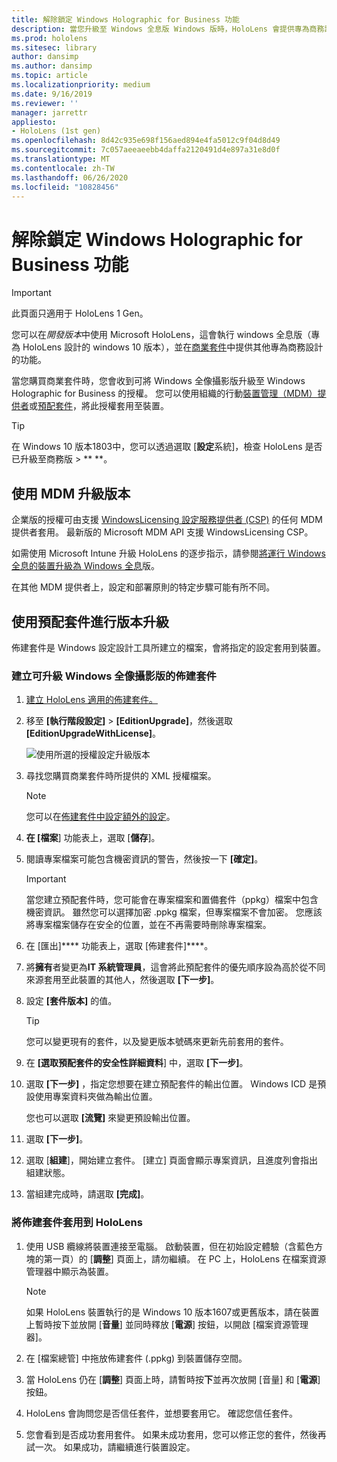 ```yaml
---
title: 解除鎖定 Windows Holographic for Business 功能
description: 當您升級至 Windows 全息版 Windows 版時，HoloLens 會提供專為商務設計的其他功能。
ms.prod: hololens
ms.sitesec: library
author: dansimp
ms.author: dansimp
ms.topic: article
ms.localizationpriority: medium
ms.date: 9/16/2019
ms.reviewer: ''
manager: jarrettr
appliesto:
- HoloLens (1st gen)
ms.openlocfilehash: 8d42c935e698f156aed894e4fa5012c9f04d8d49
ms.sourcegitcommit: 7c057aeeaeebb4daffa2120491d4e897a31e8d0f
ms.translationtype: MT
ms.contentlocale: zh-TW
ms.lasthandoff: 06/26/2020
ms.locfileid: "10828456"
---
```

# 解除鎖定 Windows Holographic for Business 功能

> [!IMPORTANT]
> 此頁面只適用于 HoloLens 1 Gen。

您可以在*開發版本*中使用 Microsoft HoloLens，這會執行 windows 全息版（專為 HoloLens 設計的 windows 10 版本），並在[商業套件](hololens-commercial-features.md)中提供其他專為商務設計的功能。

當您購買商業套件時，您會收到可將 Windows 全像攝影版升級至 Windows Holographic for Business 的授權。 您可以使用組織的行動[裝置管理（MDM）提供者](#edition-upgrade-by-using-mdm)或[預配套件](#edition-upgrade-by-using-a-provisioning-package)，將此授權套用至裝置。

> [!TIP]
> 在 Windows 10 版本1803中，您可以透過選取 [**設定**系統]，檢查 HoloLens 是否已升級至商務版  >  ** **。

## 使用 MDM 升級版本

企業版的授權可由支援 [WindowsLicensing 設定服務提供者 (CSP)](https://msdn.microsoft.com/library/windows/hardware/dn904983.aspx) 的任何 MDM 提供者套用。 最新版的 Microsoft MDM API 支援 WindowsLicensing CSP。

如需使用 Microsoft Intune 升級 HoloLens 的逐步指示，請參閱[將運行 Windows 全息的裝置升級為 Windows 全息](https://docs.microsoft.com/intune/holographic-upgrade)版。

 在其他 MDM 提供者上，設定和部署原則的特定步驟可能有所不同。

## 使用預配套件進行版本升級

佈建套件是 Windows 設定設計工具所建立的檔案，會將指定的設定套用到裝置。

### 建立可升級 Windows 全像攝影版的佈建套件

1. [建立 HoloLens 適用的佈建套件。](hololens-provisioning.md)
1. 移至 **\[執行階段設定\]** > **\[EditionUpgrade\]**，然後選取 **\[EditionUpgradeWithLicense\]**。

    ![使用所選的授權設定升級版本](images/icd1.png)

1. 尋找您購買商業套件時所提供的 XML 授權檔案。

    > [!NOTE]
    > 您可以在[佈建套件中設定額外的設定](hololens-provisioning.md)。

1. **在 [檔案**] 功能表上，選取 [**儲存**]。 

1. 閱讀專案檔案可能包含機密資訊的警告，然後按一下 **[確定]**。

    > [!IMPORTANT]
    > 當您建立預配套件時，您可能會在專案檔案和置備套件（ppkg）檔案中包含機密資訊。 雖然您可以選擇加密 .ppkg 檔案，但專案檔案不會加密。 您應該將專案檔案儲存在安全的位置，並在不再需要時刪除專案檔案。

1. 在 \[匯出\]**** 功能表上，選取 \[佈建套件\]****。

1. 將**擁有**者變更為**IT 系統管理員**，這會將此預配套件的優先順序設為高於從不同來源套用至此裝置的其他人，然後選取 **[下一步]**。

1. 設定 **\[套件版本\]** 的值。

    > [!TIP]
    > 您可以變更現有的套件，以及變更版本號碼來更新先前套用的套件。

1. 在 **[選取預配套件的安全性詳細資料**] 中，選取 **[下一步]**。

1. 選取 **[下一步]** ，指定您想要在建立預配套件的輸出位置。 Windows ICD 是預設使用專案資料夾做為輸出位置。

    您也可以選取 **[流覽]** 來變更預設輸出位置。

1. 選取 **\[下一步\]**。

1. 選取 [**組建**]，開始建立套件。 [建立] 頁面會顯示專案資訊，且進度列會指出組建狀態。

1. 當組建完成時，請選取 **[完成]**。

### 將佈建套件套用到 HoloLens

1. 使用 USB 纜線將裝置連接至電腦。 啟動裝置，但在初始設定體驗（含藍色方塊的第一頁）的 [**調整**] 頁面上，請勿繼續。 在 PC 上，HoloLens 在檔案資源管理器中顯示為裝置。

    > [!NOTE]
    > 如果 HoloLens 裝置執行的是 Windows 10 版本1607或更舊版本，請在裝置上暫時按下並放開 [**音量**] 並同時釋放 [**電源**] 按鈕，以開啟 [檔案資源管理器]。

1. 在 \[檔案總管\] 中拖放佈建套件 (.ppkg) 到裝置儲存空間。

1. 當 HoloLens 仍在 [**調整**] 頁面上時，請暫時按**下**並再次放開 [音量] 和 [**電源**] 按鈕。

1. HoloLens 會詢問您是否信任套件，並想要套用它。 確認您信任套件。

1. 您會看到是否成功套用套件。 如果未成功套用，您可以修正您的套件，然後再試一次。 如果成功，請繼續進行裝置設定。
